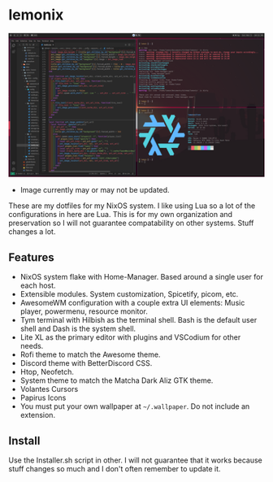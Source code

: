 # lemonix </br>

<img src="other/desktop.png"> </br>
* Image currently may or may not be updated. </br>

These are my dotfiles for my NixOS system. I like using Lua so a lot of the configurations in here are Lua. This is for my own organization and preservation so I will not guarantee compatability on other systems. Stuff changes a lot. </br>
## Features </br>
* NixOS system flake with Home-Manager. Based around a single user for each host.
* Extensible modules. System customization, Spicetify, picom, etc.
* AwesomeWM configuration with a couple extra UI elements: Music player, powermenu, resource monitor.
* Tym terminal with Hilbish as the terminal shell. Bash is the default user shell and Dash is the system shell.
* Lite XL as the primary editor with plugins and VSCodium for other needs.
* Rofi theme to match the Awesome theme.
* Discord theme with BetterDiscord CSS.
* Htop, Neofetch.
* System theme to match the Matcha Dark Aliz GTK theme.
* Volantes Cursors
* Papirus Icons
* You must put your own wallpaper at `~/.wallpaper`. Do not include an extension.

## Install </br>
Use the Installer.sh script in other. I will not guarantee that it works because stuff changes so much and I don't often remember to update it. </br>

